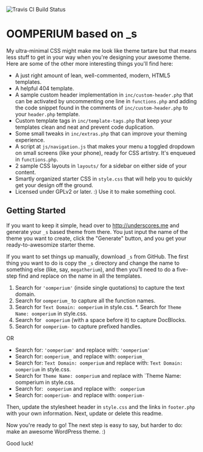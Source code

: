 ![Travis CI Build Status](https://travis-ci.org/Automattic/_s.svg?branch=master)

OOMPERIUM based on _s
===


My ultra-minimal CSS might make me look like theme tartare but that means less stuff to get in your way when you're designing your awesome theme. Here are some of the other more interesting things you'll find here:

* A just right amount of lean, well-commented, modern, HTML5 templates.
* A helpful 404 template.
* A sample custom header implementation in `inc/custom-header.php` that can be activated by uncommenting one line in `functions.php` and adding the code snippet found in the comments of `inc/custom-header.php` to your `header.php` template.
* Custom template tags in `inc/template-tags.php` that keep your templates clean and neat and prevent code duplication.
* Some small tweaks in `inc/extras.php` that can improve your theming experience.
* A script at `js/navigation.js` that makes your menu a toggled dropdown on small screens (like your phone), ready for CSS artistry. It's enqueued in `functions.php`.
* 2 sample CSS layouts in `layouts/` for a sidebar on either side of your content.
* Smartly organized starter CSS in `style.css` that will help you to quickly get your design off the ground.
* Licensed under GPLv2 or later. :) Use it to make something cool.

Getting Started
---------------

If you want to keep it simple, head over to http://underscores.me and generate your `_s` based theme from there. You just input the name of the theme you want to create, click the "Generate" button, and you get your ready-to-awesomize starter theme.

If you want to set things up manually, download `_s` from GitHub. The first thing you want to do is copy the `_s` directory and change the name to something else (like, say, `megatherium`), and then you'll need to do a five-step find and replace on the name in all the templates.

1. Search for `'oomperium'` (inside single quotations) to capture the text domain.
2. Search for `oomperium_` to capture all the function names.
3. Search for `Text Domain: oomperium` in style.css.
*. Search for `Theme Name: oomperium` in style.css.
4. Search for <code>&nbsp;oomperium</code> (with a space before it) to capture DocBlocks.
5. Search for `oomperium-` to capture prefixed handles.

OR

* Search for: `'oomperium'` and replace with: `'oomperium'`
* Search for: `oomperium_` and replace with: `oomperium_`
* Search for: `Text Domain: oomperium` and replace with: `Text Domain: oomperium` in style.css.
* Search for `Theme Name: oomperium` and replace with `Theme Name: oomperium in style.css.
* Search for: <code>&nbsp;oomperium</code> and replace with: <code>&nbsp;oomperium</code>
* Search for: `oomperium-` and replace with: `oomperium-`

Then, update the stylesheet header in `style.css` and the links in `footer.php` with your own information. Next, update or delete this readme.

Now you're ready to go! The next step is easy to say, but harder to do: make an awesome WordPress theme. :)

Good luck!
